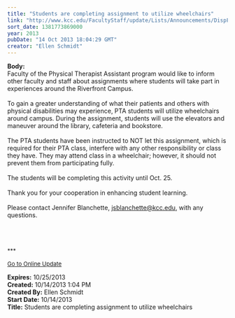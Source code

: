 ```yaml
---
title: "Students are completing assignment to utilize wheelchairs"
link: "http://www.kcc.edu/FacultyStaff/update/Lists/Announcements/DispForm.aspx?ID=1282"
sort_date: 1381773869000
year: 2013
pubDate: "14 Oct 2013 18:04:29 GMT"
creator: "Ellen Schmidt"
---
```


<div><b>Body:</b> <div class="ExternalClassE07CA974D91448CE905BD5A4DA4A5DEC">
<div>
<div class="ExternalClassECB69B6FB14340B3833669CA760F59C7">
<div>Faculty of the Physical Therapist Assistant program would like to inform other faculty and staff about assignments where students will take part in experiences around the Riverfront Campus.</div>
<div><br />To gain a greater understanding of what their patients and others with physical disabilities may experience, PTA students will utilize wheelchairs around campus. During the assignment, students will use the elevators and maneuver around the library, cafeteria and bookstore.</div>
<div><br />The PTA students have been instructed to NOT let this assignment, which is required for their PTA class, interfere with any other responsibility or class they have. They may attend class in a wheelchair; however, it should not prevent them from participating fully.</div>
<div><br />The students will be completing this activity until Oct. 25.</div>
<div> </div>
<div></div>
<div>Thank you for your cooperation in enhancing student learning.</div>
<div> </div>
<div>Please contact Jennifer Blanchette, <a href="mailto:jsblanchette@kcc.edu">jsblanchette@kcc.edu</a>, with any questions.</div>
<div> </div>
<div> </div>
<div> </div>
<div></div>
<div></div>
<div></div>
<div>
<div>
<div><font size="2"></font></div>
<div>
<div>
<div>
<div>
<p><font size="2">***</font></p>
<p><font size="2"><a href="/FacultyStaff/update/Pages/dailyupdate.aspx">Go to Online Update</a></font><font size="2"></font></p>
<p><font size="2"></font></p></div></div></div></div></div></div></div></div></div></div>
<div><b>Expires:</b> 10/25/2013</div>
<div><b>Created:</b> 10/14/2013 1:04 PM</div>
<div><b>Created By:</b> Ellen Schmidt</div>
<div><b>Start Date:</b> 10/14/2013</div>
<div><b>Title:</b> Students are completing assignment to utilize wheelchairs</div>
